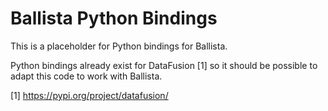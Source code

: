 # Ballista Python Bindings

This is a placeholder for Python bindings for Ballista.

Python bindings already exist for DataFusion [1] so it should be possible to adapt this code to work with Ballista.

[1] https://pypi.org/project/datafusion/